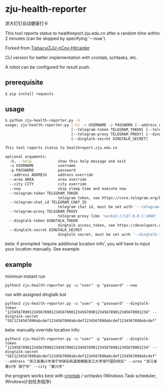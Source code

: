 # zju-health-reporter

浙大钉钉自动健康打卡

This tool reports status to healthreport.zju.edu.cn after a random time within 2 minutes (can be skipped by specifying '--now')

Forked from [Tishacy/ZJU-nCov-Hitcarder](https://github.com/Tishacy/ZJU-nCov-Hitcarder)

CLI version for better implementation with crontab, schtasks, etc.

A robot can be configured for result push.

## prerequisite

```bash
$ pip install requests
```

## usage

```bash
$ python zju-health-reporter.py -h
usage: zju-health-reporter.py [-h] -u USERNAME -p PASSWORD [--address ADDRESS] [--area AREA] [--city CITY] [--now]
                              [--telegram-token TELEGRAM_TOKEN] [--telegram-chat_id TELEGRAM_CHAT_ID]
                              [--telegram-proxy TELEGRAM_PROXY] [--dingtalk-token DINGTALK_TOKEN]
                              [--dingtalk-secret DINGTALK_SECRET]

This tool reports status to healthreport.zju.edu.cn

optional arguments:
  -h, --help            show this help message and exit
  -u USERNAME           username
  -p PASSWORD           password
  --address ADDRESS     address override
  --area AREA           area override
  --city CITY           city override
  --now                 skip sleep time and execute now
  --telegram-token TELEGRAM_TOKEN
                        telegram token, see https://core.telegram.org/bots
  --telegram-chat_id TELEGRAM_CHAT_ID
                        telegram chat id, must be set with '--telegram-token'
  --telegram-proxy TELEGRAM_PROXY
                        telegram proxy like 'socks5://127.0.0.1:1080'
  --dingtalk-token DINGTALK_TOKEN
                        dingtalk access_token, see https://developers.dingtalk.com/document/app/custom-robot-access
  --dingtalk-secret DINGTALK_SECRET
                        dingtalk secret, must be set with '--dingtalk-token'
```

beta: if prompted 'require additional location info', you will have to input your location manually. See example.

## example

minimun instant run

```
python3 zju-health-reporter.py -u "user" -p "password" --now
```

run with assigned dingtalk bot

```
python3 zju-health-reporter.py -u "user" -p "password" --dingtalk-token "1234567890123456789012345678901234567890123456789012345678901234" --dingtalk-secret "SEC1234567890abcdef1234567890abcdef1234567890abcdef1234567890abcdef"
```

beta: manually override location info:

```
python3 zju-health-reporter.py -u "user" -p "password" --dingtalk-token "1234567890123456789012345678901234567890123456789012345678901234" --dingtalk-secret "SEC1234567890abcdef1234567890abcdef1234567890abcdef1234567890abcdef" --address "浙江省嘉兴市海宁市硖石街道西粮路浙江大学海宁国际校区" --area "浙江省 嘉兴市 海宁市" --city "嘉兴市"
```

the program works best with [crontab](https://en.wikipedia.org/wiki/Cron) / schtasks (Windows Task scheduler, Windows计划任务程序)
